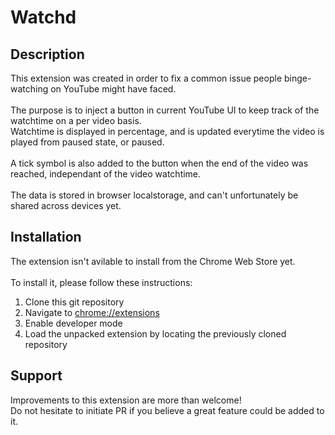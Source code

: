 # Watchd

## Description

This extension was created in order to fix a common issue people binge-watching on YouTube might have faced.<br>
<br>
The purpose is to inject a button in current YouTube UI to keep track of the watchtime on a per video basis.<br>
Watchtime is displayed in percentage, and is updated everytime the video is played from paused state, or paused.<br>
<br>
A tick symbol is also added to the button when the end of the video was reached, independant of the video watchtime.<br>
<br>
The data is stored in browser localstorage, and can't unfortunately be shared across devices yet.<br>

## Installation

The extension isn't avilable to install from the Chrome Web Store yet.<br>
<br>
To install it, please follow these instructions:
1. Clone this git repository
2. Navigate to <chrome://extensions>
3. Enable developer mode
4. Load the unpacked extension by locating the previously cloned repository

## Support

Improvements to this extension are more than welcome!<br>
Do not hesitate to initiate PR if you believe a great feature could be added to it.




